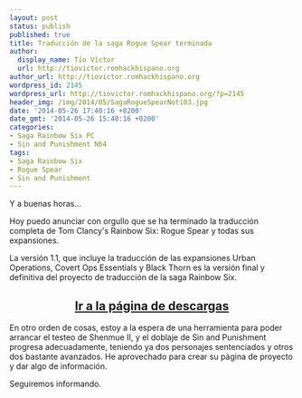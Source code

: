 ```yaml
---
layout: post
status: publish
published: true
title: Traducción de la saga Rogue Spear terminada
author:
  display_name: Tío Víctor
  url: http://tiovictor.romhackhispano.org
author_url: http://tiovictor.romhackhispano.org
wordpress_id: 2145
wordpress_url: http://tiovictor.romhackhispano.org/?p=2145
header_img: /img/2014/05/SagaRogueSpearNoti03.jpg
date: '2014-05-26 17:40:16 +0200'
date_gmt: '2014-05-26 15:40:16 +0200'
categories:
- Saga Rainbow Six PC
- Sin and Punishment N64
tags:
- Saga Rainbow Six
- Rogue Spear
- Sin and Punishment
---
```

Y a buenas horas...

Hoy puedo anunciar con orgullo que se ha terminado la traducción completa de 
Tom Clancy's Rainbow Six: Rogue Spear y todas sus expansiones.

La versión 1.1, que incluye la traducción de las expansiones Urban Operations, 
Covert Ops Essentials y Black Thorn es la versión final y definitiva del proyecto 
de traducción de la saga Rainbow Six.

<h2 style="text-align: center;"><strong><a href="http://tiovictor.romhackhispano.org/saga-rainbow-six-para-pc/descargar/">Ir a la página de descargas</a></strong></h2>

En otro orden de cosas, estoy a la espera de una herramienta para poder arrancar 
el testeo de Shenmue II, y el doblaje de Sin and Punishment progresa adecuadamente, 
teniendo ya dos personajes sentenciados y otros dos bastante avanzados. He aprovechado 
para crear su página de proyecto y dar algo de información.

Seguiremos informando.
